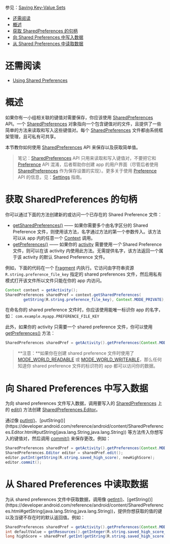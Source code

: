 参见：[Saving Key-Value Sets](https://developer.android.com/training/data-storage/shared-preferences.html)

- [还需阅读](#%E8%BF%98%E9%9C%80%E9%98%85%E8%AF%BB)
- [概述](#%E6%A6%82%E8%BF%B0)
- [获取 SharedPreferences 的句柄](#%E8%8E%B7%E5%8F%96-sharedpreferences-%E7%9A%84%E5%8F%A5%E6%9F%84)
- [向 Shared Preferences 中写入数据](#%E5%90%91-shared-preferences-%E4%B8%AD%E5%86%99%E5%85%A5%E6%95%B0%E6%8D%AE)
- [从 Shared Preferences 中读取数据](#%E4%BB%8E-shared-preferences-%E4%B8%AD%E8%AF%BB%E5%8F%96%E6%95%B0%E6%8D%AE)

# 还需阅读
- [Using Shared Preferences](https://developer.android.com/guide/topics/data/data-storage.html#pref)

# 概述
如果你有一小组相关联的键值对需要保存，你应该使用 [SharedPreferences](https://developer.android.com/reference/android/content/SharedPreferences.html) API。一个 [SharedPreferences](https://developer.android.com/reference/android/content/SharedPreferences.html) 对象指向一个包含键值对的文件，且提供了一些简单的方法来读取和写入这些键值对。每个 [SharedPreferences](https://developer.android.com/reference/android/content/SharedPreferences.html) 文件都由系统框架管理，且可私有可共享。

本节教你如何使用 [SharedPreferences](https://developer.android.com/reference/android/content/SharedPreferences.html) API 来保存以及获取简单值。

> 笔记：[SharedPreferences](https://developer.android.com/reference/android/content/SharedPreferences.html) API 只用来读取和写入键值对，不要把它和 [Preference](https://developer.android.com/reference/android/preference/Preference.html) API 混淆，后者帮助你创建 app 的用户界面（尽管后者使用 [SharedPreferences](https://developer.android.com/reference/android/content/SharedPreferences.html) 作为保存设置的实现）。更多关于使用 [Preference](https://developer.android.com/reference/android/preference/Preference.html) API 的信息，见：[Settings](https://developer.android.com/guide/topics/ui/settings.html) 指南。

# 获取 SharedPreferences 的句柄
你可以通过下面的方法创建新的或访问一个已存在的 Shared Preference 文件：

- [getSharedPreferences()](https://developer.android.com/reference/android/content/Context.html#getSharedPreferences(java.lang.String,int)) —— 如果你需要多个由名字区分的 Shared Preference 文件，则使用该方法，名字通过方法的第一个参数传入。该方法可以从 app 内的任意一个 [Context](https://developer.android.com/reference/android/content/Context.html) 调用。
- [getPreferences()](https://developer.android.com/reference/android/app/Activity.html#getPreferences(int)) —— 如果你的 [activity](https://developer.android.com/reference/android/app/Activity.html) 需要使用*一个* Shared Preference 文件，则可以在该 activity 内使用此方法。无需提供名字，该方法返回一个属于该 activity 的默认 Shared Preference 文件。

例如，下面的代码在一个 [Fragment](https://developer.android.com/reference/android/app/Fragment.html) 内执行。它访问由字符串资源 `R.string.preference_file_key` 指定的 shared preferences 文件，然后用私有模式打开该文件所以文件只能在你的 app 内访问。

```java
Context context = getActivity();
SharedPreferences sharedPref = context.getSharedPreferences(
        getString(R.string.preference_file_key), Context.MODE_PRIVATE);
```

在命名你的 shared preference 文件时，你应该使用能唯一标识你 app 的名字，如：
`com.example.myapp.PREFERENCE_FILE_KEY`

此外，如果你的 activity 只需要一个 shared preference 文件，你可以使用 [getPreferences()](https://developer.android.com/reference/android/app/Activity.html#getPreferences(int)) 方法：
```java
SharedPreferences sharedPref = getActivity().getPreferences(Context.MODE_PRIVATE);
```

> **注意：**如果你在创建 shared preference 文件时使用了 [MODE_WORLD_READABLE](https://developer.android.com/reference/android/content/Context.html#MODE_WORLD_READABLE) 或 [MODE_WORLD_WRITEABLE](https://developer.android.com/reference/android/content/Context.html#MODE_WORLD_WRITEABLE)，那么任何知道你 shared preference 文件的标识符的 app 都可以访问你的数据。

# 向 Shared Preferences 中写入数据
为向 shared preferences 文件写入数据，调用要写入的 [SharedPreferences](https://developer.android.com/reference/android/content/SharedPreferences.html) 上的 [edit()](https://developer.android.com/reference/android/content/SharedPreferences.html#edit()) 方法创建 [SharedPreferences.Editor](https://developer.android.com/reference/android/content/SharedPreferences.Editor.html)。

通过像 [putInt()](https://developer.android.com/reference/android/content/SharedPreferences.Editor.html#putInt(java.lang.String,int))、[putString()](https://developer.android.com/reference/android/content/SharedPreferences.Editor.html#putString(java.lang.String,java.lang.String)) 等方法传入你想写入的键值对，然后调用 [commit()](https://developer.android.com/reference/android/content/SharedPreferences.Editor.html#commit()) 来保存更改。例如：
```java
SharedPreferences sharedPref = getActivity().getPreferences(Context.MODE_PRIVATE);
SharedPreferences.Editor editor = sharedPref.edit();
editor.putInt(getString(R.string.saved_high_score), newHighScore);
editor.commit();
```

# 从 Shared Preferences 中读取数据
为从 shared preferences 文件中获取数据，调用像 [getInt()](https://developer.android.com/reference/android/content/SharedPreferences.html#getInt(java.lang.String,int))、[getString()](https://developer.android.com/reference/android/content/SharedPreferences.html#getString(java.lang.String,java.lang.String))，提供你想获取的值的键以及当键不存在时的默认返回值。例如：
```java
SharedPreferences sharedPref = getActivity().getPreferences(Context.MODE_PRIVATE);
int defaultValue = getResources().getInteger(R.string.saved_high_score_default);
long highScore = sharedPref.getInt(getString(R.string.saved_high_score), defaultValue);
```
